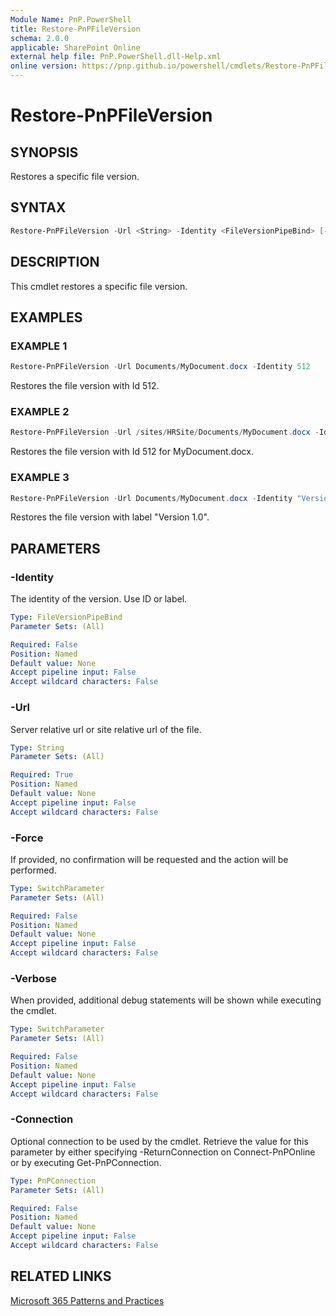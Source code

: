 ```yaml
---
Module Name: PnP.PowerShell
title: Restore-PnPFileVersion
schema: 2.0.0
applicable: SharePoint Online
external help file: PnP.PowerShell.dll-Help.xml
online version: https://pnp.github.io/powershell/cmdlets/Restore-PnPFileVersion.html
---
```

 
# Restore-PnPFileVersion

## SYNOPSIS
Restores a specific file version.

## SYNTAX

```powershell
Restore-PnPFileVersion -Url <String> -Identity <FileVersionPipeBind> [-Force] [-Verbose] [-Connection <PnPConnection>]
```

## DESCRIPTION
This cmdlet restores a specific file version.

## EXAMPLES

### EXAMPLE 1
```powershell
Restore-PnPFileVersion -Url Documents/MyDocument.docx -Identity 512
```

Restores the file version with Id 512.

### EXAMPLE 2
```powershell
Restore-PnPFileVersion -Url /sites/HRSite/Documents/MyDocument.docx -Identity 512
```

Restores the file version with Id 512 for MyDocument.docx.

### EXAMPLE 3
```powershell
Restore-PnPFileVersion -Url Documents/MyDocument.docx -Identity "Version 1.0"
```

Restores the file version with label "Version 1.0".

## PARAMETERS

### -Identity
The identity of the version. Use ID or label.

```yaml
Type: FileVersionPipeBind
Parameter Sets: (All)

Required: False
Position: Named
Default value: None
Accept pipeline input: False
Accept wildcard characters: False
```

### -Url
Server relative url or site relative url of the file. 

```yaml
Type: String
Parameter Sets: (All)

Required: True
Position: Named
Default value: None
Accept pipeline input: False
Accept wildcard characters: False
```

### -Force
If provided, no confirmation will be requested and the action will be performed.

```yaml
Type: SwitchParameter
Parameter Sets: (All)

Required: False
Position: Named
Default value: None
Accept pipeline input: False
Accept wildcard characters: False
```

### -Verbose
When provided, additional debug statements will be shown while executing the cmdlet.

```yaml
Type: SwitchParameter
Parameter Sets: (All)

Required: False
Position: Named
Default value: None
Accept pipeline input: False
Accept wildcard characters: False
```

### -Connection
Optional connection to be used by the cmdlet. Retrieve the value for this parameter by either specifying -ReturnConnection on Connect-PnPOnline or by executing Get-PnPConnection.

```yaml
Type: PnPConnection
Parameter Sets: (All)

Required: False
Position: Named
Default value: None
Accept pipeline input: False
Accept wildcard characters: False
```

## RELATED LINKS

[Microsoft 365 Patterns and Practices](https://aka.ms/m365pnp)